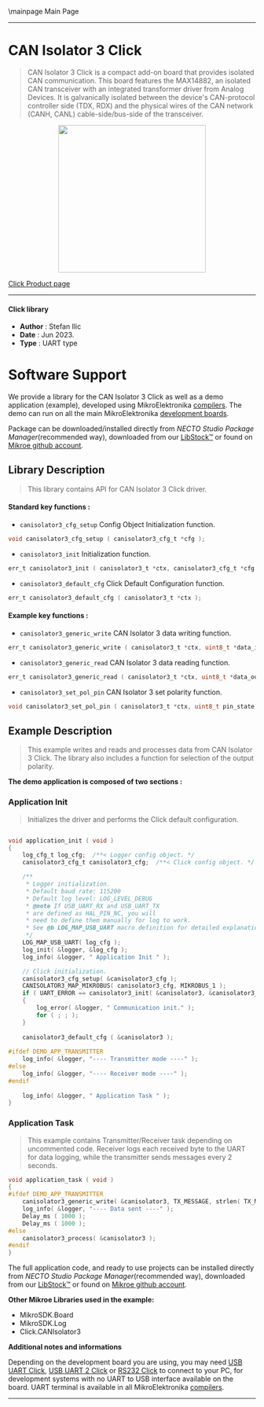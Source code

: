 \mainpage Main Page

---
# CAN Isolator 3 Click

> CAN Isolator 3 Click is a compact add-on board that provides isolated CAN communication. This board features the MAX14882, an isolated CAN transceiver with an integrated transformer driver from Analog Devices. It is galvanically isolated between the device's CAN-protocol controller side (TDX, RDX) and the physical wires of the CAN network (CANH, CANL) cable-side/bus-side of the transceiver.

<p align="center">
  <img src="https://download.mikroe.com/images/click_for_ide/canisolator3_click.png" height=300px>
</p>

[Click Product page](https://www.mikroe.com/can-isolator-3-click)

---


#### Click library

- **Author**        : Stefan Ilic
- **Date**          : Jun 2023.
- **Type**          : UART type


# Software Support

We provide a library for the CAN Isolator 3 Click
as well as a demo application (example), developed using MikroElektronika
[compilers](https://www.mikroe.com/necto-studio).
The demo can run on all the main MikroElektronika [development boards](https://www.mikroe.com/development-boards).

Package can be downloaded/installed directly from *NECTO Studio Package Manager*(recommended way), downloaded from our [LibStock&trade;](https://libstock.mikroe.com) or found on [Mikroe github account](https://github.com/MikroElektronika/mikrosdk_click_v2/tree/master/clicks).

## Library Description

> This library contains API for CAN Isolator 3 Click driver.

#### Standard key functions :

- `canisolator3_cfg_setup` Config Object Initialization function.
```c
void canisolator3_cfg_setup ( canisolator3_cfg_t *cfg );
```

- `canisolator3_init` Initialization function.
```c
err_t canisolator3_init ( canisolator3_t *ctx, canisolator3_cfg_t *cfg );
```

- `canisolator3_default_cfg` Click Default Configuration function.
```c
err_t canisolator3_default_cfg ( canisolator3_t *ctx );
```

#### Example key functions :

- `canisolator3_generic_write` CAN Isolator 3 data writing function.
```c
err_t canisolator3_generic_write ( canisolator3_t *ctx, uint8_t *data_in, uint16_t len );
```

- `canisolator3_generic_read` CAN Isolator 3 data reading function.
```c
err_t canisolator3_generic_read ( canisolator3_t *ctx, uint8_t *data_out, uint16_t len );
```

- `canisolator3_set_pol_pin` CAN Isolator 3 set polarity function.
```c
void canisolator3_set_pol_pin ( canisolator3_t *ctx, uint8_t pin_state );
```

## Example Description

> This example writes and reads and processes data from CAN Isolator 3 Click.
  The library also includes a function for selection of the output polarity.

**The demo application is composed of two sections :**

### Application Init

> Initializes the driver and performs the Click default configuration.

```c

void application_init ( void ) 
{
    log_cfg_t log_cfg;  /**< Logger config object. */
    canisolator3_cfg_t canisolator3_cfg;  /**< Click config object. */

    /** 
     * Logger initialization.
     * Default baud rate: 115200
     * Default log level: LOG_LEVEL_DEBUG
     * @note If USB_UART_RX and USB_UART_TX 
     * are defined as HAL_PIN_NC, you will 
     * need to define them manually for log to work. 
     * See @b LOG_MAP_USB_UART macro definition for detailed explanation.
     */
    LOG_MAP_USB_UART( log_cfg );
    log_init( &logger, &log_cfg );
    log_info( &logger, " Application Init " );

    // Click initialization.
    canisolator3_cfg_setup( &canisolator3_cfg );
    CANISOLATOR3_MAP_MIKROBUS( canisolator3_cfg, MIKROBUS_1 );
    if ( UART_ERROR == canisolator3_init( &canisolator3, &canisolator3_cfg ) ) 
    {
        log_error( &logger, " Communication init." );
        for ( ; ; );
    }
    
    canisolator3_default_cfg ( &canisolator3 );
    
#ifdef DEMO_APP_TRANSMITTER
    log_info( &logger, "---- Transmitter mode ----" );
#else
    log_info( &logger, "---- Receiver mode ----" );
#endif 
    
    log_info( &logger, " Application Task " );
}

```

### Application Task

> This example contains Transmitter/Receiver task depending on uncommented code.
  Receiver logs each received byte to the UART for data logging,
  while the transmitter sends messages every 2 seconds.

```c
void application_task ( void ) 
{
#ifdef DEMO_APP_TRANSMITTER
    canisolator3_generic_write( &canisolator3, TX_MESSAGE, strlen( TX_MESSAGE ) );
    log_info( &logger, "---- Data sent ----" );
    Delay_ms ( 1000 );
    Delay_ms ( 1000 );
#else
    canisolator3_process( &canisolator3 );
#endif
}
```

The full application code, and ready to use projects can be installed directly from *NECTO Studio Package Manager*(recommended way), downloaded from our [LibStock&trade;](https://libstock.mikroe.com) or found on [Mikroe github account](https://github.com/MikroElektronika/mikrosdk_click_v2/tree/master/clicks).

**Other Mikroe Libraries used in the example:**

- MikroSDK.Board
- MikroSDK.Log
- Click.CANIsolator3

**Additional notes and informations**

Depending on the development board you are using, you may need
[USB UART Click](https://www.mikroe.com/usb-uart-click),
[USB UART 2 Click](https://www.mikroe.com/usb-uart-2-click) or
[RS232 Click](https://www.mikroe.com/rs232-click) to connect to your PC, for
development systems with no UART to USB interface available on the board. UART
terminal is available in all MikroElektronika
[compilers](https://shop.mikroe.com/compilers).

---
